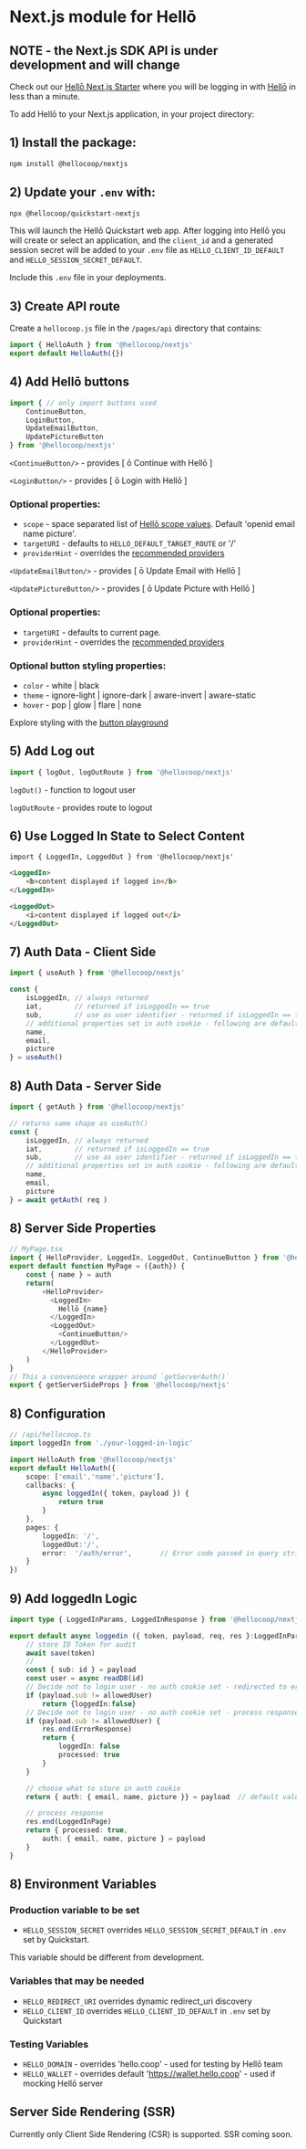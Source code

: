 # Next.js module for Hellō

##  NOTE - the Next.js SDK API is under development and will change

Check out our [Hellō Next.js Starter](https://github.com/hellocoop/hello-nextjs-starter) where you will be logging in with [Hellō](https://hello.coop/) in less than a minute.

To add Hellō to your Next.js application, in your project directory:

## 1) Install the package:

```sh
npm install @hellocoop/nextjs
```

## 2) Update your `.env` with:

```sh
npx @hellocoop/quickstart-nextjs
```

This will launch the Hellō Quickstart web app. After logging into Hellō you will create or select an application, and the `client_id` and a generated session secret will be added to your `.env` file as `HELLO_CLIENT_ID_DEFAULT` and `HELLO_SESSION_SECRET_DEFAULT`.

Include this `.env` file in your deployments.

## 3) Create API route

Create a `hellocoop.js` file in the `/pages/api` directory that contains:

```typescript
import { HelloAuth } from '@hellocoop/nextjs'
export default HelloAuth({})
```

## 4) Add Hellō buttons

```typescript
import { // only import buttons used
    ContinueButton, 
    LoginButton, 
    UpdateEmailButton, 
    UpdatePictureButton 
} from '@hellocoop/nextjs'
```

`<ContinueButton/>` - provides \[ ō Continue with Hellō \]

`<LoginButton/>` - provides \[ ō Login with Hellō \]

### Optional properties:

- `scope` - space separated list of [Hellō scope values](https://www.hello.dev/documentation/hello-claims.html#current-scopes). Default 'openid email name picture'.
- `targetURI` - defaults to `HELLO_DEFAULT_TARGET_ROUTE` or '/'
- `providerHint` - overrides the [recommended providers](https://www.hello.dev/documentation/provider-hint.html#recommended-provider-defaults)

`<UpdateEmailButton/>` - provides \[ ō Update Email with Hellō \]

`<UpdatePictureButton/>` - provides \[ ō Update Picture with Hellō \]

### Optional properties:

- `targetURI` - defaults to current page.
- `providerHint` - overrides the [recommended providers](https://www.hello.dev/documentation/provider-hint.html#recommended-provider-defaults)

### Optional button styling properties:
- `color` - white | black
- `theme` - ignore-light | ignore-dark | aware-invert | aware-static
- `hover` - pop | glow | flare | none

Explore styling with the [button playground](https://www.hello.dev/documentation/getting-started.html#_2-standard-hello-buttons)

## 5) Add Log out

```typescript
import { logOut, logOutRoute } from '@hellocoop/nextjs'
```

`logOut()` - function to logout user

`logOutRoute` - provides route to logout

## 6) Use Logged In State to Select Content

```tsx
import { LoggedIn, LoggedOut } from '@hellocoop/nextjs'
```

```html
<LoggedIn>
    <b>content displayed if logged in</b>
</LoggedIn>
```

```html
<LoggedOut>
    <i>content displayed if logged out</i>
</LoggedOut>
```

## 7) Auth Data - Client Side

```typescript
import { useAuth } from '@hellocoop/nextjs'

const { 
    isLoggedIn, // always returned
    iat,        // returned if isLoggedIn == true
    sub,        // use as user identifier - returned if isLoggedIn == true
    // additional properties set in auth cookie - following are defaults
    name, 
    email,
    picture 
} = useAuth()
```

## 8) Auth Data - Server Side

```typescript
import { getAuth } from '@hellocoop/nextjs'

// returns same shape as useAuth()
const { 
    isLoggedIn, // always returned
    iat,        // returned if isLoggedIn == true
    sub,        // use as user identifier - returned if isLoggedIn == true
    // additional properties set in auth cookie - following are defaults
    name, 
    email,
    picture 
} = await getAuth( req )
```


## 8) Server Side Properties 
```ts
// MyPage.tsx
import { HelloProvider, LoggedIn, LoggedOut, ContinueButton } from '@hellocoop/nextjs'
export default function MyPage = ({auth}) {
    const { name } = auth
    return(
        <HelloProvider>
          <LoggedIn>
            Hellō {name}
          </LoggedIn>
          <LoggedOut>
            <ContinueButton/>
          </LoggedOut>
        </HelloProvider>
    )
}
// This a convenience wrapper around `getServerAuth()`
export { getServerSideProps } from '@hellocoop/nextjs'
```

## 8) Configuration

```typescript
// /api/hellocoop.ts
import loggedIn from './your-logged-in-logic' 

import HelloAuth from '@hellocoop/nextjs'
export default HelloAuth({
    scope: ['email','name','picture'],
    callbacks: {
        async loggedIn({ token, payload }) {
            return true
        }
    },
    pages: {
        loggedIn: '/',
        loggedOut:'/',
        error:  '/auth/error',       // Error code passed in query string as ?error=
    }
})
```

## 9) Add loggedIn Logic

```typescript
import type { LoggedInParams, LoggedInResponse } from '@hellocoop/nextjs'

export default async loggedin ({ token, payload, req, res }:LoggedInParams): Promise<LoggedInResponse> {
    // store ID Token for audit
    await save(token)
    //
    const { sub: id } = payload
    const user = async readDB(id)
    // Decide not to login user - no auth cookie set - redirected to error page
    if (payload.sub != allowedUser) 
        return {loggedIn:false}
    // Decide not to login user - no auth cookie set - process response directly
    if (payload.sub != allowedUser) {
        res.end(ErrorResponse)
        return {
            loggedIn: false
            processed: true
        }
    }

    // choose what to store in auth cookie
    return { auth: { email, name, picture }} = payload  // default values

    // process response 
    res.end(LoggedInPage)
    return { processed: true,
        auth: { email, name, picture } = payload
    }
} 

```


## 8) Environment Variables

### Production variable to be set

- `HELLO_SESSION_SECRET` overrides `HELLO_SESSION_SECRET_DEFAULT` in `.env` set by Quickstart. 

This variable should be different from development. 

### Variables that may be needed

- `HELLO_REDIRECT_URI` overrides dynamic redirect_uri discovery
- `HELLO_CLIENT_ID` overrides `HELLO_CLIENT_ID_DEFAULT` in `.env` set by Quickstart

### Testing Variables

- `HELLO_DOMAIN` - overrides 'hello.coop' - used for testing by Hellō team
- `HELLO_WALLET` - overrides default 'https://wallet.hello.coop' - used if mocking Hellō server

## Server Side Rendering (SSR)

Currently only Client Side Rendering (CSR) is supported. SSR coming soon.
